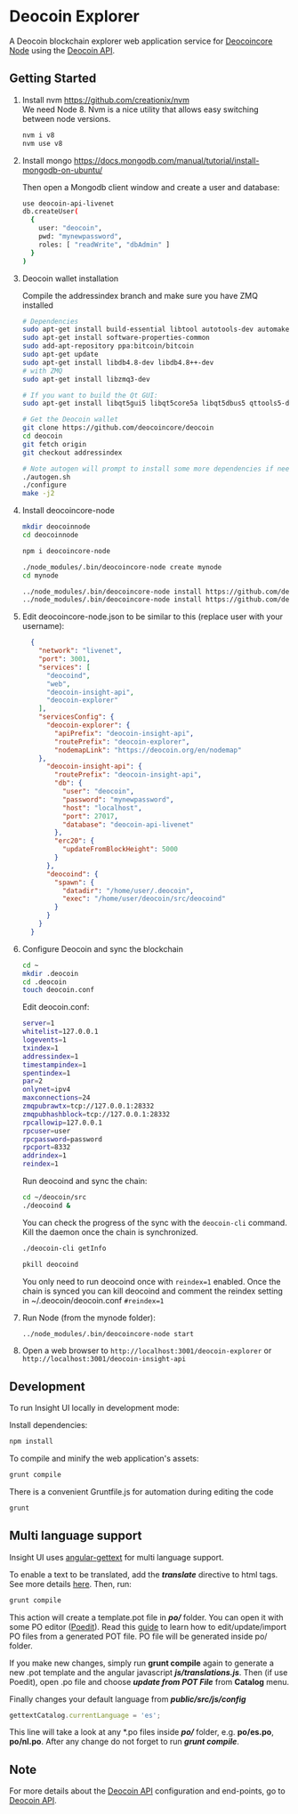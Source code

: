 # Deocoin Explorer

A Deocoin blockchain explorer web application service for [Deocoincore Node](https://github.com/deocoincore/deocoincore-node) using the [Deocoin API](https://github.com/deocoincore/deocoin-insight-api).

## Getting Started

1. Install nvm https://github.com/creationix/nvm  
    We need Node 8. Nvm is a nice utility that allows easy switching between node versions.

    ```bash
    nvm i v8
    nvm use v8
    ```

2. Install mongo https://docs.mongodb.com/manual/tutorial/install-mongodb-on-ubuntu/  

    Then open a Mongodb client window and create a user and database:

    ```bash
    use deocoin-api-livenet
    db.createUser(
      {
        user: "deocoin",
        pwd: "mynewpassword",
        roles: [ "readWrite", "dbAdmin" ]
      }
    )
    ```

3. Deocoin wallet installation

    Compile the addressindex branch and make sure you have ZMQ installed

    ```bash
    # Dependencies
    sudo apt-get install build-essential libtool autotools-dev automake pkg-config libssl-dev libevent-dev bsdmainutils git cmake libboost-all-dev
    sudo apt-get install software-properties-common
    sudo add-apt-repository ppa:bitcoin/bitcoin
    sudo apt-get update
    sudo apt-get install libdb4.8-dev libdb4.8++-dev
    # with ZMQ
    sudo apt-get install libzmq3-dev

    # If you want to build the Qt GUI:
    sudo apt-get install libqt5gui5 libqt5core5a libqt5dbus5 qttools5-dev qttools5-dev-tools libprotobuf-dev protobuf-compiler qrencode

    # Get the Deocoin wallet
    git clone https://github.com/deocoincore/deocoin
    cd deocoin
    git fetch origin
    git checkout addressindex

    # Note autogen will prompt to install some more dependencies if needed
    ./autogen.sh
    ./configure
    make -j2

    ```

4. Install deocoincore-node

    ```bash
    mkdir deocoinnode
    cd deocoinnode

    npm i deocoincore-node

    ./node_modules/.bin/deocoincore-node create mynode
    cd mynode

    ../node_modules/.bin/deocoincore-node install https://github.com/deocoincore/deocoin-insight-api.git#master
    ../node_modules/.bin/deocoincore-node install https://github.com/deocoincore/deocoin-explorer.git#master
    ```

5. Edit deocoincore-node.json to be similar to this (replace user with your username):

    ```json
      {
        "network": "livenet",
        "port": 3001,
        "services": [
          "deocoind",
          "web",
          "deocoin-insight-api",
          "deocoin-explorer"
        ],
        "servicesConfig": {
          "deocoin-explorer": {
            "apiPrefix": "deocoin-insight-api",
            "routePrefix": "deocoin-explorer",
            "nodemapLink": "https://deocoin.org/en/nodemap"
        },
          "deocoin-insight-api": {
            "routePrefix": "deocoin-insight-api",
            "db": {
              "user": "deocoin",
              "password": "mynewpassword",
              "host": "localhost",
              "port": 27017,
              "database": "deocoin-api-livenet"
            },
            "erc20": {
              "updateFromBlockHeight": 5000
            }
          },
          "deocoind": {
            "spawn": {
              "datadir": "/home/user/.deocoin",
              "exec": "/home/user/deocoin/src/deocoind"
            }
          }
        }
      }
    ```

6. Configure Deocoin and sync the blockchain

    ```bash
    cd ~
    mkdir .deocoin
    cd .deocoin
    touch deocoin.conf
    ```

    Edit deocoin.conf:

    ```bash
    server=1
    whitelist=127.0.0.1
    logevents=1
    txindex=1
    addressindex=1
    timestampindex=1
    spentindex=1
    par=2
    onlynet=ipv4
    maxconnections=24
    zmqpubrawtx=tcp://127.0.0.1:28332
    zmqpubhashblock=tcp://127.0.0.1:28332
    rpcallowip=127.0.0.1
    rpcuser=user
    rpcpassword=password
    rpcport=8332
    addrindex=1
    reindex=1
    ```

    Run deocoind and sync the chain:
    ```bash
    cd ~/deocoin/src
    ./deocoind &
    ```
    You can check the progress of the sync with the `deocoin-cli` command. Kill the daemon once the chain is synchronized.
    ```bash
    ./deocoin-cli getInfo

    pkill deocoind
    ```
    You only need to run deocoind once with `reindex=1` enabled. Once the chain is synced you can kill deocoind and comment the reindex setting in ~/.deocoin/deocoin.conf `#reindex=1`

7. Run Node (from the mynode folder):

    ```bash
    ../node_modules/.bin/deocoincore-node start
    ```  

8. Open a web browser to `http://localhost:3001/deocoin-explorer` or `http://localhost:3001/deocoin-insight-api`  

## Development

To run Insight UI locally in development mode:

Install dependencies:

```bash
npm install
```

To compile and minify the web application's assets:

```bash
grunt compile
```

There is a convenient Gruntfile.js for automation during editing the code

```bash
grunt
```

## Multi language support

Insight UI uses [angular-gettext](http://angular-gettext.rocketeer.be) for multi language support.

To enable a text to be translated, add the ***translate*** directive to html tags. See more details [here](http://angular-gettext.rocketeer.be/dev-guide/annotate/). Then, run:

```bash
grunt compile
```

This action will create a template.pot file in ***po/*** folder. You can open it with some PO editor ([Poedit](http://poedit.net)). Read this [guide](http://angular-gettext.rocketeer.be/dev-guide/translate/) to learn how to edit/update/import PO files from a generated POT file. PO file will be generated inside po/ folder.

If you make new changes, simply run **grunt compile** again to generate a new .pot template and the angular javascript ***js/translations.js***. Then (if use Poedit), open .po file and choose ***update from POT File*** from **Catalog** menu.

Finally changes your default language from ***public/src/js/config***

```javascript
gettextCatalog.currentLanguage = 'es';
```

This line will take a look at any *.po files inside ***po/*** folder, e.g.
**po/es.po**, **po/nl.po**. After any change do not forget to run ***grunt
compile***.

## Note

For more details about the [Deocoin API](https://github.com/deocoincore/deocoin-insight-api) configuration and end-points, go to [Deocoin API](https://github.com/deocoincore/deocoin-insight-api).
